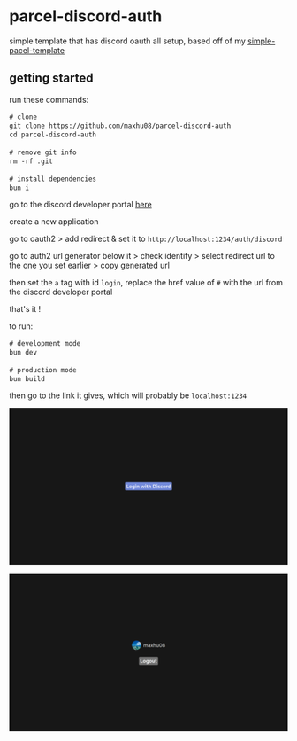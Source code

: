 # parcel-discord-auth

simple template that has discord oauth all setup, based off of my [simple-pacel-template](https://github.com/maxhu08/simple-parcel-template)

## getting started

run these commands:

```shell
# clone
git clone https://github.com/maxhu08/parcel-discord-auth
cd parcel-discord-auth

# remove git info
rm -rf .git

# install dependencies
bun i
```

go to the discord developer portal [here](https://discord.com/developers/applications)

create a new application

go to oauth2 > add redirect & set it to `http://localhost:1234/auth/discord`

go to auth2 url generator below it > check identify > select redirect url to the one you set earlier > copy generated url

then set the `a` tag with id `login`, replace the href value of `#` with the url from the discord developer portal

that's it !

to run:

```shell
# development mode
bun dev

# production mode
bun build
```

then go to the link it gives, which will probably be `localhost:1234`

![demo-1](./screenshots/1.png)

![demo-2](./screenshots/2.png)

